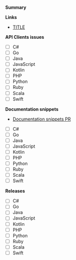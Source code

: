 **Summary**

<!--
STEP 1. (REQUIRED)

EXPLAIN IN A FEW SENTENCES THE PURPOSE OF YOUR CHANGE (WHY? HOW?).
-->

**Links**

<!--
STEP 2. (REQUIRED)

LIST ALL REQUIRED LINKS TO FULLY UNDERSTAND THE CHANGE (ENGINE SPECS,
SPECS-INTERNAL PR (IF ANY CHANGE TO THE PUBLIC API OR CTS)
-->
 - [TITLE](URL)

**API Clients issues**

<!--
STEP 3. (REQUIRED)

LIST ALL API CLIENTS GITHUB ISSUES, PLEASE USE `polyglot git create-issue` TO
GENERATE THIS LIST
-->

 - [ ] C#
 - [ ] Go
 - [ ] Java
 - [ ] JavaScript
 - [ ] Kotlin
 - [ ] PHP
 - [ ] Python
 - [ ] Ruby
 - [ ] Scala
 - [ ] Swift

**Documentation snippets**

<!--
STEP 4. (OPTIONAL)

IF SOME DOCUMENTATION SNIPPETS NEED TO CHANGE, PLEASE FILL THE URL TO THE
GITHUB ISSUE.
-->

 - [Documentation snippets PR](<!-- URL TO DOC SNIPPETS PULL REQUEST -->)
 - [ ] C#
 - [ ] Go
 - [ ] Java
 - [ ] JavaScript
 - [ ] Kotlin
 - [ ] PHP
 - [ ] Python
 - [ ] Ruby
 - [ ] Scala
 - [ ] Swift

**Releases**

<!--
STEP 5. (LATER)

ONCE THE CHANGES ARE REVIEWED AND MERGED, PLEASE FILL THE RELEASE AS WELL AS
THE URL TO THE CHANGELOG ENTRY FOR THIS RELEASE IN THIS LIST.
-->

 - [ ] C#
 - [ ] Go
 - [ ] Java
 - [ ] JavaScript
 - [ ] Kotlin
 - [ ] PHP
 - [ ] Python
 - [ ] Ruby
 - [ ] Scala
 - [ ] Swift
